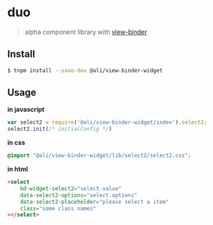 # duo

> alpha component library with [view-binder](//gitlab.alibaba-inc.com/alpha/view-binder/)

## Install

```sh
$ tnpm install --save-dev @ali/view-binder-widget
```

## Usage

**in javascript**

```javascript
var select2 = require('@ali/view-binder-widget/index').select2;
select2.init(/* initialConfig */)
```

**in css**

```css
@import "@ali/view-binder-widget/lib/select2/select2.css";
```

**in html**

```html
<select
    bd-widget-select2="select.value"
    data-select2-options="select.options"
    data-select2-placeholder="please select a item"
    class="some class names"
></select>
```
